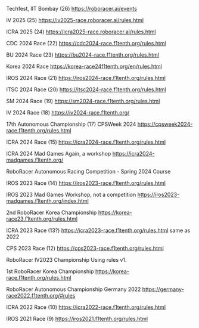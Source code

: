 Techfest, IIT Bombay (26)
https://roboracer.ai/events

IV 2025 (25)
https://iv2025-race.roboracer.ai/rules.html

ICRA 2025 (24)
https://icra2025-race.roboracer.ai/rules.html

CDC 2024 Race (22)
https://cdc2024-race.f1tenth.org/rules.html

BU 2024 Race (23)
https://bu2024-race.f1tenth.org/rules.html

Korea 2024 Race
https://korea-race24f1tenth.org/en/rules.html

IROS 2024 Race (21)
https://iros2024-race.f1tenth.org/rules.html

ITSC 2024 Race (20)
https://itsc2024-race.f1tenth.org/rules.html

SM 2024 Race (19)
https://sm2024-race.f1tenth.org/rules.html

IV 2024 Race (18)
https://iv2024-race.f1tenth.org/

17th Autonomous Championship (17)
CPSWeek 2024
https://cpsweek2024-race.f1tenth.org/rules.html

ICRA 2024 Race (15)
https://icra2024-race.f1tenth.org/rules.html

ICRA 2024 Mad Games
Again, a workshop
https://icra2024-madgames.f1tenth.org/

RoboRacer Autonomous Racing Competition - Spring 2024 Course

IROS 2023 Race (14)
https://iros2023-race.f1tenth.org/rules.html

IROS 2023 Mad Games
Workshop, not a competition
https://iros2023-madgames.f1tenth.org/index.html

2nd RoboRacer Korea Championship
https://korea-race23.f1tenth.org/rules.html

ICRA 2023 Race (13?)
https://icra2023-race.f1tenth.org/rules.html
same as 2022

CPS 2023 Race (12)
https://cps2023-race.f1tenth.org/rules.html

RoboRacer IV2023 Championship
Using rules v1.

1st RoboRacer Korea Championship
https://korea-race.f1tenth.org/rules.html

RoboRacer Autonomous Championship Germany 2022
https://germany-race2022.f1tenth.org/#rules

ICRA 2022 Race (10)
https://icra2022-race.f1tenth.org/rules.html

IROS 2021 Race (9)
https://iros2021.f1tenth.org/rules.html
